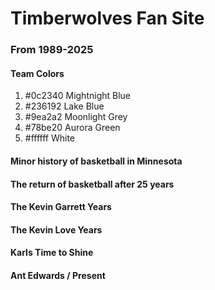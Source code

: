 # Timberwolves Fan Site

### From 1989-2025


#### Team Colors
1. #0c2340  Mightnight Blue
2. #236192  Lake Blue
3. #9ea2a2  Moonlight Grey
4. #78be20  Aurora Green
5. #ffffff  White

#### Minor history of basketball in Minnesota

#### The return of basketball after 25 years

#### The Kevin Garrett Years

#### The Kevin Love Years

#### Karls Time to Shine

#### Ant Edwards / Present 